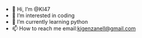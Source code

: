 - 👋 Hi, I’m @KI47
- 👀 I’m interested in coding
- 🌱 I’m currently learning python
- 📫 How to reach me email:kigenzanell@gmail.com 

<!---
KI47/KI47 is a ✨ special ✨ repository because its `README.md` (this file) appears on your GitHub profile.
You can click the Preview link to take a look at your changes.
--->
